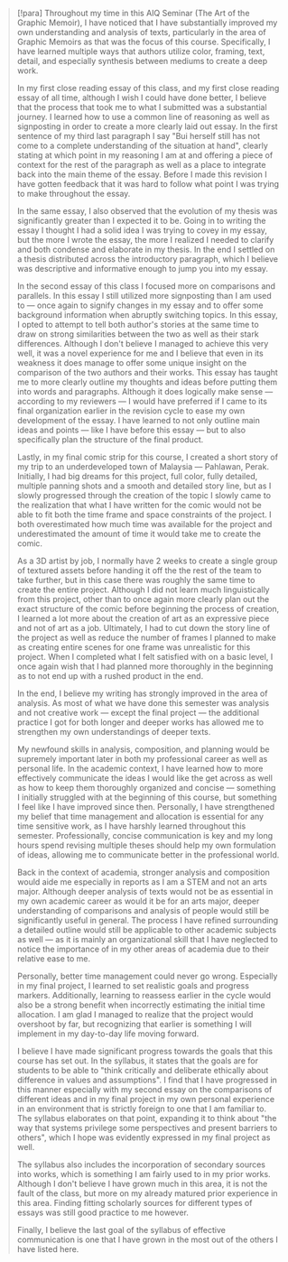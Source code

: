 > [!para]
> Throughout my time in this AIQ Seminar (The Art of the Graphic Memoir), I have noticed that I have substantially improved my own understanding and analysis of texts, particularly in the area of Graphic Memoirs as that was the focus of this course. Specifically, I have learned multiple ways that authors utilize color, framing, text, detail, and especially synthesis between mediums to create a deep work.
> 
> In my first close reading essay of this class, and my first close reading essay of all time, although I wish I could have done better, I believe that the process that took me to what I submitted was a substantial journey. I learned how to use a common line of reasoning as well as signposting in order to create a more clearly laid out essay. In the first sentence of my third last paragraph I say "Bui herself still has not come to a complete understanding of the situation at hand", clearly stating at which point in my reasoning I am at and offering a piece of context for the rest of the paragraph as well as a place to integrate back into the main theme of the essay. Before I made this revision I have gotten feedback that it was hard to follow what point I was trying to make throughout the essay.
> 
> In the same essay, I also observed that the evolution of my thesis was significantly greater than I expected it to be. Going in to writing the essay I thought I had a solid idea I was trying to covey in my essay, but the more I wrote the essay, the more I realized I needed to clarify and both condense and elaborate in my thesis. In the end I settled on a thesis distributed across the introductory paragraph, which I believe was descriptive and informative enough to jump you into my essay.
> 
> In the second essay of this class I focused more on comparisons and parallels. In this essay I still utilized more signposting than I am used to — once again to signify changes in my essay and to offer some background information when abruptly switching topics. In this essay, I opted to attempt to tell both author's stories at the same time to draw on strong similarities between the two as well as their stark differences. Although I don't believe I managed to achieve this very well, it was a novel experience for me and I believe that even in its weakness it does manage to offer some unique insight on the comparison of the two authors and their works. This essay has taught me to more clearly outline my thoughts and ideas before putting them into words and paragraphs. Although it does logically make sense — according to my reviewers — I would have preferred if I came to its final organization earlier in the revision cycle to ease my own development of the essay. I have learned to not only outline main ideas and points — like I have before this essay — but to also specifically plan the structure of the final product.
> 
> Lastly, in my final comic strip for this course, I created a short story of my trip to an underdeveloped town of Malaysia — Pahlawan, Perak. Initially, I had big dreams for this project, full color, fully detailed, multiple panning shots and a smooth and detailed story line, but as I slowly progressed through the creation of the topic I slowly came to the realization that what I have written for the comic would not be able to fit both the time frame and space constraints of the project. I both overestimated how much time was available for the project and underestimated the amount of time it would take me to create the comic.
> 
> As a 3D artist by job, I normally have 2 weeks to create a single group of textured assets before handing it off the the rest of the team to take further, but in this case there was roughly the same time to create the entire project. Although I did not learn much linguistically from this project, other than to once again more clearly plan out the exact structure of the comic before beginning the process of creation, I learned a lot more about the creation of art as an expressive piece and not of art as a job. Ultimately, I had to cut down the story line of the project as well as reduce the number of frames I planned to make as creating entire scenes for one frame was unrealistic for this project. When I completed what I felt satisfied with on a basic level, I once again wish that I had planned more thoroughly in the beginning as to not end up with a rushed product in the end.
> 
> In the end, I believe my writing has strongly improved in the area of analysis. As most of what we have done this semester was analysis and not creative work — except the final project — the additional practice I got for both longer and deeper works has allowed me to strengthen my own understandings of deeper texts.
> 
> My newfound skills in analysis, composition, and planning would be supremely important later in both my professional career as well as personal life. In the academic context, I have learned how to more effectively communicate the ideas I would like the get across as well as how to keep them thoroughly organized and concise — something I initially struggled with at the beginning of this course, but something I feel like I have improved since then. Personally, I have strengthened my belief that time management and allocation is essential for any time sensitive work, as I have harshly learned throughout this semester. Professionally, concise communication is key and my long hours spend revising multiple theses should help my own formulation of ideas, allowing me to communicate better in the professional world.
> 
> Back in the context of academia, stronger analysis and composition would aide me especially in reports as I am a STEM and not an arts major. Although deeper analysis of texts would not be as essential in my own academic career as would it be for an arts major, deeper understanding of comparisons and analysis of people would still be significantly useful in general. The process I have refined surrounding a detailed outline would still be applicable to other academic subjects as well — as it is mainly an organizational skill that I have neglected to notice the importance of in my other areas of academia due to their relative ease to me.
> 
> Personally, better time management could never go wrong. Especially in my final project, I learned to set realistic goals and progress markers. Additionally, learning to reassess earlier in the cycle would also be a strong benefit when incorrectly estimating the initial time allocation. I am glad I managed to realize that the project would overshoot by far, but recognizing that earlier is something I will implement in my day-to-day life moving forward.
> 
>  I believe I have made significant progress towards the goals that this course has set out. In the syllabus, it states that the goals are for students to be able to "think critically and deliberate ethically about difference in values and assumptions". I find that I have progressed in this manner especially with my second essay on the comparisons of different ideas and in my final project in my own personal experience in an environment that is strictly foreign to one that I am familiar to. The syllabus elaborates on that point, expanding it to think about "the way that systems privilege some perspectives and present barriers to others", which I hope was evidently expressed in my final project as well.
>  
>  The syllabus also includes the incorporation of secondary sources into works, which is something I am fairly used to in my prior works. Although I don't believe I have grown much in this area, it is not the fault of the class, but more on my already matured prior experience in this area. Finding fitting scholarly sources for different types of essays was still good practice to me however.
>  
>  Finally, I believe the last goal of the syllabus of effective communication is one that I have grown in the most out of the others I have listed here. 

